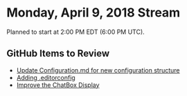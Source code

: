 # Monday, April 9, 2018 Stream

Planned to start at 2:00 PM EDT (6:00 PM UTC).

## GitHub Items to Review

 - [Update Configuration.md for new configuration structure](https://github.com/DevChatter/devchatterbot/pull/98)
 - [Adding .editorconfig](https://github.com/DevChatter/devchatterbot/pull/97)
 - [Improve the ChatBox Display](https://github.com/DevChatter/StreamInfo/issues/1)

